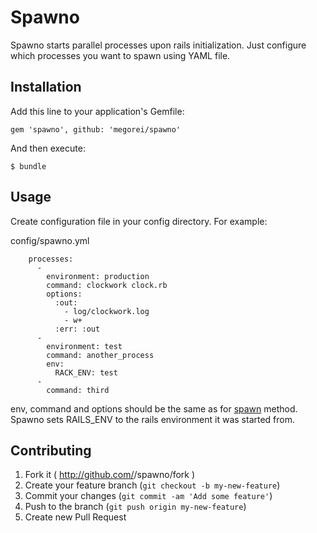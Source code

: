 # Spawno

Spawno starts parallel processes upon rails initialization. Just configure which processes you want to spawn using YAML file.

## Installation

Add this line to your application's Gemfile:

    gem 'spawno', github: 'megorei/spawno'

And then execute:

    $ bundle

## Usage

Create configuration file in your config directory. For example:

config/spawno.yml

        processes:
          -
            environment: production
            command: clockwork clock.rb
            options:
              :out:
                - log/clockwork.log
                - w+
              :err: :out
          -
            environment: test
            command: another_process
            env:
              RACK_ENV: test
          -
            command: third
env, command and options should be the same as for [spawn](http://www.ruby-doc.org/core-2.1.5/Kernel.html#method-i-spawn) method.
Spawno sets RAILS_ENV to the rails environment it was started from.

## Contributing

1. Fork it ( http://github.com/<my-github-username>/spawno/fork )
2. Create your feature branch (`git checkout -b my-new-feature`)
3. Commit your changes (`git commit -am 'Add some feature'`)
4. Push to the branch (`git push origin my-new-feature`)
5. Create new Pull Request
